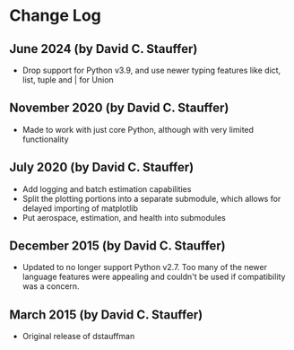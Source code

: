 # Change Log

## June 2024 (by David C. Stauffer)

* Drop support for Python v3.9, and use newer typing features like dict, list, tuple and | for Union

## November 2020 (by David C. Stauffer)

* Made to work with just core Python, although with very limited functionality

## July 2020 (by David C. Stauffer)

* Add logging and batch estimation capabilities
* Split the plotting portions into a separate submodule, which allows for delayed importing of matplotlib
* Put aerospace, estimation, and health into submodules

## December 2015 (by David C. Stauffer)

* Updated to no longer support Python v2.7.  Too many of the newer language features were appealing and couldn't be used if compatibility was a concern.

## March 2015 (by David C. Stauffer)

* Original release of dstauffman

